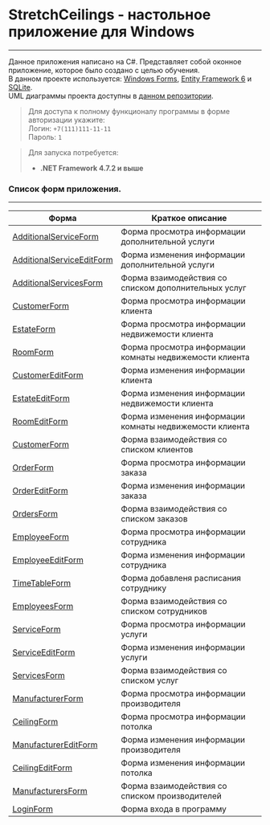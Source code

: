 # StretchCeilings - настольное приложение для Windows
<hr>

Данное приложения написано на C#. Представляет собой оконное приложение, которое было создано с целью обучения.
<br>
В данном проекте используется: [Windows Forms](https://en.wikipedia.org/wiki/Windows_Forms),
[Entity Framework 6](https://docs.microsoft.com/en-us/ef/ef6/) и [SQLite](https://www.sqlite.org/index.html).
<br>
UML диаграммы проекта доступны в [данном репозитории](https://github.com/romankravchuk/uml_diagrams). 
<br>
> Для доступа к полному функционалу программы в форме авторизации укажите: <br>
> Логин: `+7(111)111-11-11` <br>
> Пароль: `1`

> Для запуска потребуется:
> * **.NET Framework 4.7.2 и выше**

### Список форм приложения.
<hr>

| Форма                                                                      | Краткое описание                                        |
|----------------------------------------------------------------------------|---------------------------------------------------------|
| [AdditionalServiceForm](Assets/Forms/additional_service_form.png)          | Форма просмотра информации дополнительной услуги        |
| [AdditionalServiceEditForm](Assets/Forms/additional_service_edit_form.png) | Форма изменения информации дополнительной услуги        |
| [AdditionalServicesForm](Assets/Forms/additional_services_form.png)        | Форма взаимодействия со списком дополнительных услуг    | 
| [CustomerForm](Assets/Forms/customer_form.png)                             | Форма просмотра информации клиента                      |
| [EstateForm](Assets/Forms/estate_form.png)                                 | Форма просмотра информации недвижемости клиента         |
| [RoomForm](Assets/Forms/room_form.png)                                     | Форма просмотра информации комнаты недвижемости клиента |
| [CustomerEditForm](Assets/Forms/customer_edit_form.png)                    | Форма изменения информации клиента                      |
| [EstateEditForm](Assets/Forms/estate_edit_form.png)                        | Форма изменения информации недвижемости клиента         |
| [RoomEditForm](Assets/Forms/room_edit_form.png)                            | Форма изменения информации комнаты недвижемости клиента |
| [CustomerForm](Assets/Forms/customers_form.png)                            | Форма взаимодействия со списком клиентов                |
| [OrderForm](Assets/Forms/order_form.png)                                   | Форма просмотра информации заказа                       |
| [OrderEditForm](Assets/Forms/order_edit_form.png)                          | Форма изменения информации заказа                       |
| [OrdersForm](Assets/Forms/orders_form.png)                                 | Форма взаимодействия со списком заказов                 |
| [EmployeeForm](Assets/Forms/employee_form.png)                             | Форма просмотра информации сотрудника                   |
| [EmployeeEditForm](Assets/Forms/employee_edit_form.png)                    | Форма изменения информации сотрудника                   |
| [TimeTableForm](Assets/Forms/time_table_form.png)                          | Форма добавленя расписания сотруднику                   |
| [EmployeesForm](Assets/Forms/employees_form.png)                           | Форма взаимодействия со списком сотрудников             |
| [ServiceForm](Assets/Forms/service_form.png)                               | Форма просмотра информации услуги                       |
| [ServiceEditForm](Assets/Forms/service_edit_form.png)                      | Форма изменения информации услуги                       |
| [ServicesForm](Assets/Forms/services_form.png)                             | Форма взаимодействия со списком услуг                   |
| [ManufacturerForm](Assets/Forms/manufacturer_form.png)                     | Форма просмотра информации производителя                |
| [CeilingForm](Assets/Forms/ceiling_form.png)                               | Форма просмотра информации потолка                      |
| [ManufacturerEditForm](Assets/Forms/manufacturer_edit_form.png)            | Форма изменения информации производителя                |
| [CeilingEditForm](Assets/Forms/ceiling_edit_form.png)                      | Форма изменения информации потолка                      |
| [ManufacturersForm](Assets/Forms/manufacturers_form.png)                   | Форма взаимодействия со списком производителей          |
| [LoginForm](Assets/Forms/login_form.png)                                   | Форма входа в программу                                 |
